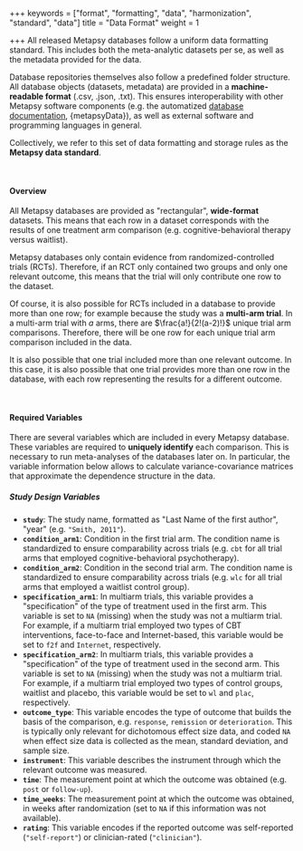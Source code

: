+++
keywords = ["format", "formatting", "data", "harmonization", "standard", "data"]
title = "Data Format"
weight = 1

+++
All released Metapsy databases follow a uniform data formatting standard. This includes both the meta-analytic datasets per se, as well as the metadata provided for the data.

Database repositories themselves also follow a predefined folder structure. All database objects (datasets, metadata) are provided in a **machine-readable format** (.csv, .json, .txt). This ensures interoperability with other Metapsy software components (e.g. the automatized [database documentation](/databases), {metapsyData}), as well as external software and programming languages in general.

Collectively, we refer to this set of data formatting and storage rules as the **Metapsy data standard**.

<br>

#### Overview

All Metapsy databases are provided as "rectangular", **wide-format** datasets. This means that each row in a dataset corresponds with the results of one treatment arm comparison (e.g. cognitive-behavioral therapy versus waitlist). 

Metapsy databases only contain evidence from randomized-controlled trials (RCTs). Therefore, if an RCT only contained two groups and only one relevant outcome, this means that the trial will only contribute one row to the dataset.

Of course, it is also possible for RCTs included in a database to provide more than one row; for example because the study was a **multi-arm trial**. In a multi-arm trial with $a$ arms, there are $\frac{a!}{2!(a-2)!}$ unique trial arm comparisons. Therefore, there will be one row for each unique trial arm comparison included in the data.

It is also possible that one trial included more than one relevant outcome. In this case, it is also possible that one trial provides more than one row in the database, with each row representing the results for a different outcome.

<br>

#### Required Variables

There are several variables which are included in every Metapsy database. These variables are required to **uniquely identify** each comparison. This is necessary to run meta-analyses of the databases later on. In particular, the variable information below allows to calculate variance-covariance matrices that approximate the dependence structure in the data. 

##### Study Design Variables

- **`study`**: The study name, formatted as "Last Name of the first author", "year" (e.g. `"Smith, 2011"`). 
- **`condition_arm1`**: Condition in the first trial arm. The condition name is standardized to ensure comparability across trials (e.g. `cbt` for all trial arms that employed cognitive-behavioral psychotherapy).
- **`condition_arm2`**: Condition in the second trial arm. The condition name is standardized to ensure comparability across trials (e.g. `wlc` for all trial arms that employed a waitlist control group).
- **`specification_arm1`**: In multiarm trials, this variable provides a "specification" of the type of treatment used in the first arm. This variable is set to `NA` (missing) when the study was not a multiarm trial. For example, if a multiarm trial employed two types of CBT interventions, face-to-face and Internet-based, this variable would be set to `f2f` and `Internet`, respectively.
- **`specification_arm2`**: In multiarm trials, this variable provides a "specification" of the type of treatment used in the second arm. This variable is set to `NA` (missing) when the study was not a multiarm trial. For example, if a multiarm trial employed two types of control groups, waitlist and placebo, this variable would be set to `wl` and `plac`, respectively.
- **`outcome_type`**: This variable encodes the type of outcome that builds the basis of the comparison, e.g. `response`, `remission` or `deterioration`. This is typically only relevant for dichotomous effect size data, and coded `NA` when effect size data is collected as the mean, standard deviation, and sample size. 
- **`instrument`**: This variable describes the instrument through which the relevant outcome was measured.
- **`time`**: The measurement point at which the outcome was obtained (e.g. `post` or `follow-up`).
- **`time_weeks`**: The measurement point at which the outcome was obtained, in weeks after randomization (set to `NA` if this information was not available).
- **`rating`**: This variable encodes if the reported outcome was self-reported (`"self-report"`) or clinician-rated (`"clinician"`).


<br>